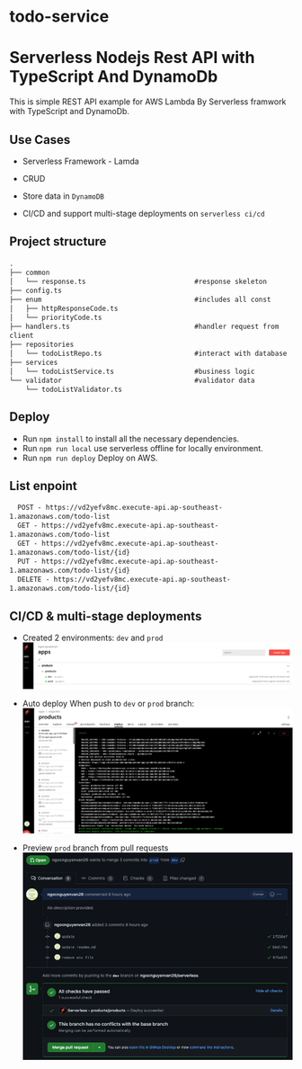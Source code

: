 # todo-service
# Serverless Nodejs Rest API with TypeScript And DynamoDb

This is simple REST API example for AWS Lambda By Serverless framwork with TypeScript and DynamoDb.

## Use Cases

* Serverless Framework - Lamda

* CRUD

* Store data in `DynamoDB`

* CI/CD and support multi-stage deployments on `serverless ci/cd`

## Project structure

```
.
├── common                                  
│   └── response.ts                           #response skeleton
├── config.ts                                 
├── enum                                      #includes all const
│   ├── httpResponseCode.ts
│   └── priorityCode.ts
├── handlers.ts                               #handler request from client
├── repositories
│   └── todoListRepo.ts                       #interact with database
├── services
│   └── todoListService.ts                    #business logic
└── validator                                 #validator data
    └── todoListValidator.ts
```
## Deploy

* Run ```npm install``` to install all the necessary dependencies.
* Run ```npm run local``` use serverless offline for locally environment.
* Run ```npm run deploy``` Deploy on AWS.

## List enpoint

```
  POST - https://vd2yefv8mc.execute-api.ap-southeast-1.amazonaws.com/todo-list
  GET - https://vd2yefv8mc.execute-api.ap-southeast-1.amazonaws.com/todo-list
  GET - https://vd2yefv8mc.execute-api.ap-southeast-1.amazonaws.com/todo-list/{id}
  PUT - https://vd2yefv8mc.execute-api.ap-southeast-1.amazonaws.com/todo-list/{id}
  DELETE - https://vd2yefv8mc.execute-api.ap-southeast-1.amazonaws.com/todo-list/{id}
```

## CI/CD & multi-stage deployments

* Created 2 environments: `dev` and `prod`
  ![alt text](https://github.com/ngocnguyenvan26/serverless/blob/master/images/mutil_stage.jpg)

* Auto deploy When push to `dev` or `prod` branch:
  ![alt text](https://github.com/ngocnguyenvan26/serverless/blob/master/images/deploy_detail.jpg)

* Preview `prod` branch from pull requests
  ![alt text](https://github.com/ngocnguyenvan26/serverless/blob/master/images/ci_pr.jpg)
